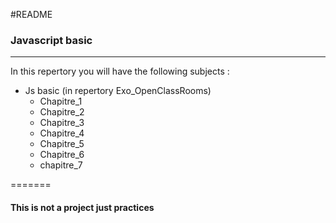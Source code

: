 #README
### Javascript basic

---

In this repertory you will have the following subjects :
* Js basic (in repertory Exo_OpenClassRooms)
  * Chapitre_1
  * Chapitre_2
  * Chapitre_3
  * Chapitre_4
  * Chapitre_5
  * Chapitre_6
  * chapitre_7

  
=======

#### This is not a project just practices

